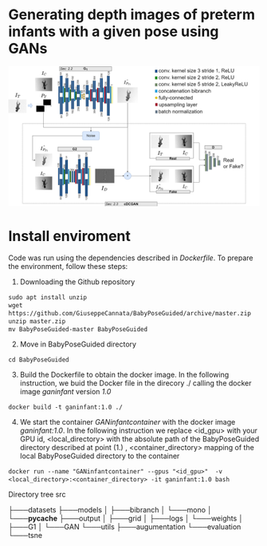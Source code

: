 
# Generating depth images of preterm infants with a given pose using GANs

<img src="./resources/workflow.png">

# Install enviroment

Code was run using the dependencies described in <i>Dockerfile</i>. To prepare the environment, follow these steps:

1. Downloading the Github repository
```
sudo apt install unzip
wget https://github.com/GiuseppeCannata/BabyPoseGuided/archive/master.zip
unzip master.zip
mv BabyPoseGuided-master BabyPoseGuided
```
2. Move in BabyPoseGuided directory
```
cd BabyPoseGuided
```
3. Build the Dockerfile to obtain the docker image. In the following instruction, we buid the Docker file in the direcory ./ calling the docker image <i>ganinfant</i> version <i>1.0</i>
```
docker build -t ganinfant:1.0 ./
```
4. We start the container <i>GANinfantcontainer</i> with the docker image <i>ganinfant:1.0</i>. 
In the following instruction we replace <id_gpu> with your GPU id, <local_directory> with the absolute path of the 
BabyPoseGuided directory described at point (1.) , <container_directory> mapping of the local BabyPoseGuided 
directory to the container
```
docker run --name "GANinfantcontainer" --gpus "<id_gpu>"  -v <local_directory>:<container_directory> -it ganinfant:1.0 bash 
```


Directory tree src

├───datasets
├───models
│   ├───bibranch
│   └───mono
│       └───__pycache__
├───output
│   ├───grid
│   ├───logs
│   └───weights
│       ├───G1
│       └───GAN
└───utils
    ├───augumentation
    └───evaluation
        └───tsne


